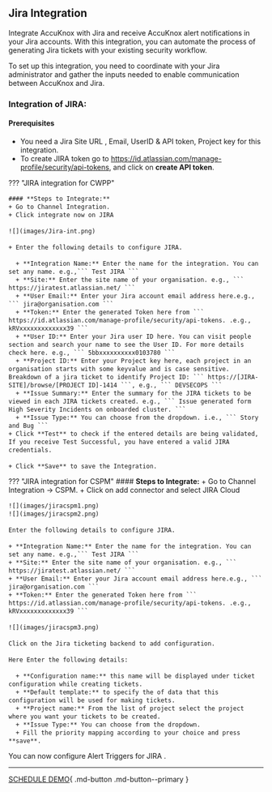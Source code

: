 

## Jira Integration

Integrate AccuKnox with Jira and receive AccuKnox alert notifications in your Jira accounts. With this integration, you can automate the process of generating Jira tickets with your existing security workflow.

To set up this integration, you need to coordinate with your Jira administrator and gather the inputs needed to enable communication between AccuKnox and Jira.

### Integration of JIRA:
#### **Prerequisites**

+ You need a Jira Site URL , Email, UserID & API token, Project key for this integration.
+ To create JIRA token go to https://id.atlassian.com/manage-profile/security/api-tokens, and click on **create API token**.

??? "JIRA integration for CWPP"

    #### **Steps to Integrate:**
    + Go to Channel Integration.
    + Click integrate now on JIRA

    ![](images/Jira-int.png)

    + Enter the following details to configure JIRA.

      + **Integration Name:** Enter the name for the integration. You can set any name. e.g.,``` Test JIRA ```
      + **Site:** Enter the site name of your organisation. e.g., ``` https://jiratest.atlassian.net/ ```
      + **User Email:** Enter your Jira account email address here.e.g., ``` jira@organisation.com ```
      + **Token:** Enter the generated Token here from ``` https://id.atlassian.com/manage-profile/security/api-tokens. .e.g., kRVxxxxxxxxxxxxx39 ```
      + **User ID:** Enter your Jira user ID here. You can visit people section and search your name to see the User ID. For more details check here. e.g., ``` 5bbxxxxxxxxxx0103780 ```
      + **Project ID:** Enter your Project key here, each project in an organisation starts with some keyvalue and is case sensitive. Breakdown of a jira ticket to identify Project ID: ``` https://[JIRA-SITE]/browse/[PROJECT ID]-1414 ```, e.g., ``` DEVSECOPS ```
      + **Issue Summary:** Enter the summary for the JIRA tickets to be viewed in each JIRA tickets created. e.g., ``` Issue generated form High Severity Incidents on onboarded cluster. ```
      + **Issue Type:** You can choose from the dropdown. i.e., ``` Story and Bug ```
    + Click **Test** to check if the entered details are being validated, If you receive Test Successful, you have entered a valid JIRA credentials.

    + Click **Save** to save the Integration.

??? "JIRA integration for CSPM"
    #### **Steps to Integrate:**
    + Go to Channel Integration → CSPM.
    + Click on add connector and select JIRA Cloud

    ![](images/jiracspm1.png)
    ![](images/jiracspm2.png)

    Enter the following details to configure JIRA.

    + **Integration Name:** Enter the name for the integration. You can set any name. e.g.,``` Test JIRA ```
    + **Site:** Enter the site name of your organisation. e.g., ``` https://jiratest.atlassian.net/ ```
    + **User Email:** Enter your Jira account email address here.e.g., ``` jira@organisation.com ```
    + **Token:** Enter the generated Token here from ``` https://id.atlassian.com/manage-profile/security/api-tokens. .e.g., kRVxxxxxxxxxxxxx39 ```

    ![](images/jiracspm3.png)

    Click on the Jira ticketing backend to add configuration.

    Here Enter the following details:

      + **Configuration name:** this name will be displayed under ticket configuration while creating tickets.
      + **Default template:** to specify the of data that this configuration will be used for making tickets.
      + **Project name:** From the list of project select the project where you want your tickets to be created.
      + **Issue Type:** You can choose from the dropdown.
      + Fill the priority mapping according to your choice and press **save**.

You can now configure Alert Triggers for JIRA .

- - -
[SCHEDULE DEMO](https://www.accuknox.com/contact-us){ .md-button .md-button--primary }